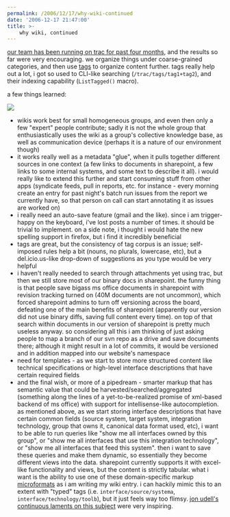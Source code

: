```yaml
---
permalink: /2006/12/17/why-wiki-continued
date: '2006-12-17 21:47:00'
title: >-
    why wiki, continued
---
```


[our team has been running on trac for past four
months](http://blog.splitbody.com/articles/2006/09/04/why-wiki "why wiki"),
and the results so far were very encouraging. we organize things under
coarse-grained categories, and then use
[tags](http://www.trac-hacks.org/wiki/TagsPlugin "trac tags") to
organize content further. tags really help out a lot, i got so used to
CLI-like searching (`/trac/tags/tag1+tag2`), and their indexing
capability (`ListTagged()` macro).

a few things learned:

<img src="/assets/2007/8/27/workers_formula.jpg" data-align="right" data-hspace="10" />

-   wikis work best for small homogeneous groups, and even then only a
    few "expert" people contribute; sadly it is not the whole group that
    enthusiastically uses the wiki as a group's collective knowledge
    base, as well as communication device (perhaps it is a nature of our
    environment though)
-   it works really well as a metadata "glue", when it pulls together
    different sources in one context (a few links to documents in
    sharepoint, a few links to some internal systems, and some text to
    describe it all). i would really like to extend this further and
    start consuming stuff from other apps (syndicate feeds, pull in
    reports, etc. for instance - every morning create an entry for past
    night's batch run issues from the report we currently have, so that
    person on call can start annotating it as issues are worked on)
-   i really need an auto-save feature (gmail and the like). since i am
    trigger-happy on the keyboard, i've lost posts a number of times. it
    should be trivial to implement. on a side note, i thought i would
    hate the new spelling support in firefox, but i find it incredibly
    beneficial
-   tags are great, but the consistency of tag corpus is an issue;
    self-imposed rules help a bit (nouns, no plurals, lowercase, etc),
    but a del.icio.us-like drop-down of suggestions as you type would be
    very helpful
-   i haven't really needed to search through attachments yet using
    trac, but then we still store most of our binary docs in sharepoint.
    the funny thing is that people save bigass ms office documents in
    sharepoint with revision tracking turned on (40M documents are not
    uncommon), which forced sharepoint admins to turn off versioning
    across the board, defeating one of the main benefits of sharepoint
    (apparently our version did not use binary diffs, saving full
    content every time). on top of that search within documents in our
    version of sharepoint is pretty much useless anyway. so considering
    all this i am thinking of just asking people to map a branch of our
    svn repo as a drive and save documents there; although it might
    result in a lot of commits, it would be versioned and in addition
    mapped into our website's namespace
-   need for templates - as we start to store more structured content
    like technical specifications or high-level interface descriptions
    that have certain required fields
-   and the final wish, or more of a pipedream - smarter markup that has
    semantic value that could be harvested/searched/aggregated
    (something along the lines of a yet-to-be-realized promise of
    xml-based backend of ms office) with support for intellisense-like
    autocompletion. as mentioned above, as we start storing interface
    descriptions that have certain common fields (source system, target
    system, integration technology, group that owns it, canonical data
    format used, etc), i want to be able to run queries like "show me
    all interfaces owned by this group", or "show me all interfaces that
    use this integration technology", or "show me all interfaces that
    feed this system". then i want to save these queries and make them
    dynamic, so essentially they become different views into the data.
    sharepoint currently supports it with excel-like functionality and
    views, but the content is strictly tabular. what i want is the
    ability to use one of these domain-specific markup
    [microformats](http://en.wikipedia.org/wiki/Microformat "microformats")
    as i am writing my wiki entry. i can hackily mimic this to an extent
    with "typed" tags (i.e. `interface/source/systema`,
    `interface/technology/toolb`), but it just feels way too flimsy.
    [jon udell's continuous laments on this
    subject](http://del.icio.us/judell/informationarchitecture "udell on infoarch")
    were very inspiring.

